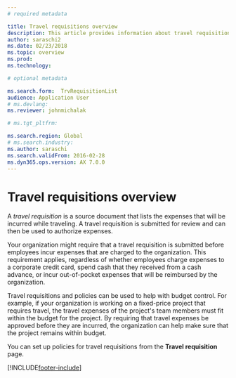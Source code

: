 ```yaml
---
# required metadata

title: Travel requisitions overview
description: This article provides information about travel requisitions. A travel requisition documents planned travel expenses. 
author: saraschi2
ms.date: 02/23/2018
ms.topic: overview
ms.prod: 
ms.technology: 

# optional metadata

ms.search.form:  TrvRequisitionList
audience: Application User
# ms.devlang: 
ms.reviewer: johnmichalak

# ms.tgt_pltfrm: 

ms.search.region: Global
# ms.search.industry: 
ms.author: saraschi
ms.search.validFrom: 2016-02-28
ms.dyn365.ops.version: AX 7.0.0
---
```


# Travel requisitions overview

A *travel requisition* is a source document that lists the expenses that will be incurred while traveling. A travel requisition is submitted for review and can then be used to authorize expenses.

Your organization might require that a travel requisition is submitted before employees incur expenses that are charged to the organization. This requirement applies, regardless of whether employees charge expenses to a corporate credit card, spend cash that they received from a cash advance, or incur out-of-pocket expenses that will be reimbursed by the organization.

Travel requisitions and policies can be used to help with budget control. For example, if your organization is working on a fixed-price project that requires travel, the travel expenses of the project's team members must fit within the budget for the project. By requiring that travel expenses be approved before they are incurred, the organization can help make sure that the project remains within budget.

You can set up policies for travel requisitions from the **Travel requisition** page.


[!INCLUDE[footer-include](../includes/footer-banner.md)]